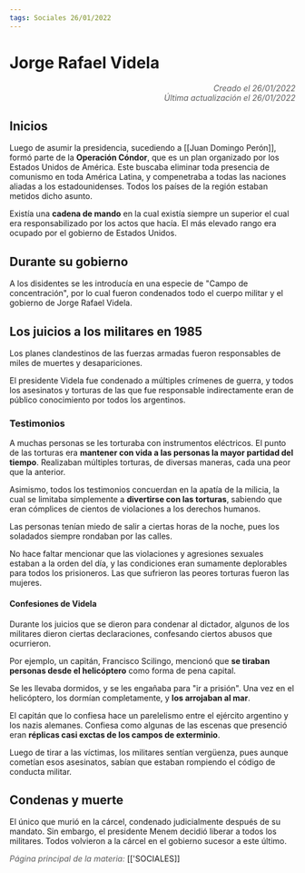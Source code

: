 ```yaml
---
tags: Sociales 26/01/2022
---
```


# Jorge Rafael Videla
<div style="text-align: right; opacity: 0.7; font-style: italic;">Creado el 26/01/2022</div>
<div style="text-align: right; opacity: 0.7; font-style: italic;">Última actualización el 26/01/2022</div>

## Inicios

Luego de asumir la presidencia, sucediendo a [[Juan Domingo Perón]], formó parte de la **Operación Cóndor**, que es un plan organizado por los Estados Unidos de América.
Este buscaba eliminar toda presencia de comunismo en toda América Latina, y compenetraba a todas las naciones aliadas a los estadounidenses. Todos los países de la región estaban metidos dicho asunto.

Existía una **cadena de mando** en la cual existía siempre un superior el cual era responsabilizado por los actos que hacía. El más elevado rango era ocupado por el gobierno de Estados Unidos.

## Durante su gobierno

A los disidentes se les introducía en una especie de "Campo de concentración", por lo cual fueron condenados todo el cuerpo militar y el gobierno de Jorge Rafael Videla.

## Los juicios a los militares en 1985

Los planes clandestinos de las fuerzas armadas fueron responsables de miles de muertes y desapariciones.

El presidente Videla fue condenado a múltiples crímenes de guerra, y todos los asesinatos y torturas de las que fue responsable indirectamente eran de público conocimiento por todos los argentinos.

### Testimonios

A muchas personas se les torturaba con instrumentos eléctricos.
El punto de las torturas era **mantener con vida a las personas la mayor partidad del tiempo**. 
Realizaban múltiples torturas, de diversas maneras, cada una peor que la anterior.

Asimismo, todos los testimonios concuerdan en la apatía de la milicia, la cual se limitaba simplemente a **divertirse con las torturas**, sabiendo que eran cómplices de cientos de violaciones a los derechos humanos.

Las personas tenían miedo de salir a ciertas horas de la noche, pues los soladados siempre rondaban por las calles.

No hace faltar mencionar que las violaciones y agresiones sexuales estaban a la orden del día, y las condiciones eran sumamente deplorables para todos los prisioneros. Las que sufrieron las peores torturas fueron las mujeres.

#### Confesiones de Videla

Durante los juicios que se dieron para condenar al dictador, algunos de los militares dieron ciertas declaraciones, confesando ciertos abusos que ocurrieron.

Por ejemplo, un capitán, Francisco Scilingo, mencionó que **se tiraban personas desde el helicóptero** como forma de pena capital.

Se les llevaba dormidos, y se les engañaba para "ir a prisión". Una vez en el helicóptero, los dormían completamente, y **los arrojaban al mar**.

El capitán que lo confiesa hace un parelelismo entre el ejército argentino y los nazis alemanes.
Confiesa como algunas de las escenas que presenció eran **réplicas casi exctas de los campos de exterminio**.

Luego de tirar a las víctimas, los militares sentían vergüenza, pues aunque cometían esos asesinatos, sabían que estaban rompiendo el código de conducta militar.

## Condenas y muerte

El único que murió en la cárcel, condenado judicialmente después de su mandato.
Sin embargo, el presidente Menem decidió liberar a todos los militares. Todos volvieron a la cárcel en el gobierno sucesor a este último.

<span style="opacity: 0.7; font-style: italic;">Página principal de la materia:</span> [['SOCIALES]]